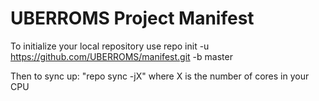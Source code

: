UBERROMS Project Manifest
===================

To initialize your local repository use
    repo init -u https://github.com/UBERROMS/manifest.git -b master
    
Then to sync up:
    "repo sync -jX" where X is the number of cores in your CPU

